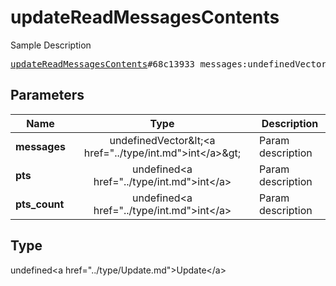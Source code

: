 # updateReadMessagesContents

Sample Description

<pre>
<a href="../constructor/updateReadMessagesContents.md">updateReadMessagesContents</a>#68c13933 messages:undefinedVector&lt;<a href="../type/int.md">int</a>&gt; pts:undefined<a href="../type/int.md">int</a> pts_count:undefined<a href="../type/int.md">int</a> = undefined<a href="../type/Update.md">Update</a>;
</pre>

## Parameters

| Name | Type | Description |
|------|:----:|-------------|
| **messages** | undefinedVector&amp;lt;&lt;a href=&#34;../type/int.md&#34;&gt;int&lt;/a&gt;&amp;gt; | Param description |
| **pts** | undefined&lt;a href=&#34;../type/int.md&#34;&gt;int&lt;/a&gt; | Param description |
| **pts_count** | undefined&lt;a href=&#34;../type/int.md&#34;&gt;int&lt;/a&gt; | Param description |

## Type

undefined&lt;a href=&#34;../type/Update.md&#34;&gt;Update&lt;/a&gt;
